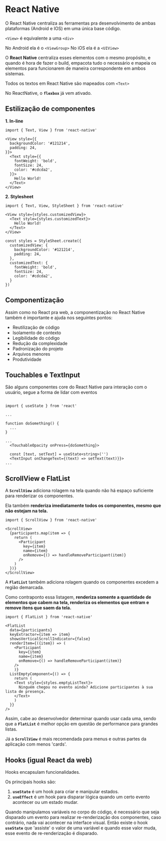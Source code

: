 # React Native

O React Native centraliza as ferramentas pra desenvolvimento de ambas plataformas (Android e IOS) em uma única base código.

`<View>` é equivalente a uma `<div>`

No Android ela é o `<ViewGroup>`
No iOS ela é a `<UIView>`

O **React Native** centraliza esses elementos com o mesmo propósito, e quando é hora de fazer o build, empacota tudo o necessário e mapeia os elementos para funcionarem de maneira correspondente em ambos sistemas.

Todos os textos em React Native são mapeados com `<Text>`

No ReactNative, o **`flexbox`** já vem ativado.

## Estilização de componentes

**1. In-line**
```tsx
import { Text, View } from 'react-native'

<View style={{
  backgroundColor: '#121214',
  padding: 24,
}}>
  <Text style={{
    fontWeight: 'bold',
    fontSize: 24,
    color: '#cdcda2',
  }}>
    Hello World!
  </Text>
</View>
```

**2. Stylesheet**
```tsx
import { Text, View, StyleSheet } from 'react-native'

<View style={styles.customizedView}>
  <Text style={styles.customizedText}>
    Hello World!
  </Text>
</View>

const styles = StyleSheet.create({
  customizedView: {
    backgroundColor: '#121214',
    padding: 24,
  },
  customizedText: {
    fontWeight: 'bold',
    fontSize: 24,
    color: '#cdcda2',
  }
})
```

## Componentização

Assim como no React pra web, a componentização no React Native também é importante e ajuda nos seguintes pontos:

* Reutilização de código
* Isolamento de contexto
* Legibilidade do código
* Redução da complexidade
* Padronização do projeto
* Arquivos menores
* Produtividade

## Touchables e TextInput

São alguns componentes core do React Native para interação com o usuário, segue a forma de lidar com eventos

```tsx

import { useState } from 'react'

...

function doSomething() {
  ...
}

...
  <TouchableOpacity onPress={doSomething}>

  const [text, setText] = useState<string>('')
  <TextInput onChangeText={(text) => setText(text)}}>
...
```

## ScrollView e FlatList

A **`ScrollView`** adiciona rolagem na tela quando não há espaço suficiente para renderizar os componentes.

Ela também **renderiza imediatamente todos os componentes, mesmo que não estejam na tela.**

```tsx
import { ScrollView } from 'react-native'

<ScrollView>
  {participants.map(item => {
    return (
      <Participant
        key={item}
        name={item}
        onRemove={() => handleRemoveParticipant(item)}
      />
    )
  })}
</ScrollView>
```

A **`FlatList`** também adiciona rolagem quando os componentes excedem a região demarcada.

Como contraponto essa listagem, **renderiza somente a quantidade de elementos que cabem na tela, renderiza os elementos que entram e remove itens que saem da tela.**

```tsx
import { FlatList } from 'react-native'

<FlatList
  data={participants}
  keyExtractor={item => item}
  showsVerticalScrollIndicator={false}
  renderItem={({item}) => (
    <Participant
      key={item}
      name={item}
      onRemove={() => handleRemoveParticipant(item)}
    />
    )}
  ListEmptyComponent={() => {
    return (
    <Text style={styles.emptyListText}>
      Ninguém chegou no evento ainda? Adicione participantes à sua lista de presença.  
    </Text>
    )
  }}
/>
```

Assim, cabe ao desenvolvedor determinar quando usar cada uma, sendo que a **`FlatList`** é melhor opção em questão de performance para grandes listas.

Já a **`ScrollView`** é mais recomendada para menus e outras partes da aplicação com menos 'cards'. 

## Hooks (igual React da web)

Hooks encapsulam funcionalidades.

Os principais hooks são:

1. **`useState`** é um hook para criar e manipular estados.
2. **`useEffect`** é um hook para disparar lógica quando um certo evento acontecer ou um estado mudar.

Quando manipulamos variáveis no corpo do código, é necessário que seja disparado um evento para realizar re-renderização dos componentes, caso contrário, nada vai acontecer na interface visual. Então existe o hook **`useState`** que 'assiste' o valor de uma variável e quando esse valor muda, esse evento de re-renderização é disparado.